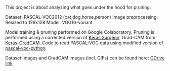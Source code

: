 This project is about analyzing what goes under the hood for pruning.

Dataset: PASCAL-VOC2012 (cat,dog,horse,person)
Image preprocessing: Resized to 128x128
Model: VGG16-variant

Model training & pruning performed on Google Colaboratory.
Pruning is performed using a corrected version of [Keras Surgeon](https://github.com/BenWhetton/keras-surgeon/).
Grad-CAM from [Keras-GradCAM](https://github.com/eclique/keras-gradcam).
Code to read PASCAL-VOC data using modified version of [pascal-voc-python](https://github.com/mprat/pascal-voc-python).

Dataset images and GradCAM images (incl. GIFs) can be found here: [GDrive link](https://drive.google.com/file/d/1s5R1RCXftkhtJjjt2isPxawafVIu-GAQ/view?usp=sharing)
